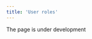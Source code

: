 ```yaml
---
title: 'User roles'
---
```

The page is under development

[//]: # (Количество Ролей, которые необходимо создать в системе, зависит от размера вашей организации, численности и разнообразия функциональных обязанностей сотрудников.)

[//]: # ()
[//]: # (Для руководителей организации удобно создать отдельную Роль, которая будет предусматривать наиболее обширные Права и доступ ко всем документам и инструментам анализа, что позволяет принимать обоснованные управленческие решения.)

[//]: # ()
[//]: # (Отдельные Роли могут быть предназначены для работы с поставщиками и/или заказчиками, соответствующей документацией, для управления производственными процессами, или просто для ввода данных.)

[//]: # ()
[//]: # (  )
[//]: # (![]&#40;images/User_roles_1.png&#41;)

[//]: # (*Рис. 1 Создание роли*)

[//]: # ()
[//]: # (Для создания роли в модуле **Администрирование** выберите вкладку **Политика безопасности**. Нажмите кнопку **Добавить** и в появившейся строке в соответствующем столбце введите: имя . Рекомендуем также сразу включить опцию .)

[//]: # ()
[//]: # (**Имя** - краткое наименование, которое даст представление о сути роли.)

[//]: # ()
[//]: # (**Код** - идентификатор роли в системе.)

[//]: # ()
[//]: # (**Показывать расширенное описание свойств во всплывающих подсказках** - при наведении на на свойство, кнопку, поле и т.д. во всплывающем окне будет отображено описание.)

[//]: # ()
[//]: # (**Открывать форму один раз** - при выборе в навигаторе уже открытой на рабочем столе формы пользователь перейдет на нее, дополнительное окно открыто не будет.)

[//]: # ()
[//]: # (**Отключить роль** - роль станет неактивной.)

[//]: # ()
[//]: # (Нажмите **Сохранить**.)

[//]: # ()
[//]: # (Созданная таким образом роль по умолчанию обладает максимальным количеством прав и доступов. Для разграничения функционала ролей необходимо [назначить Права]&#40;Role_permissions.md&#41; для каждой роли.)

[//]: # ()
[//]: # (Добавить роль можно также с помощью кнопки **Копировать**. В этом случае копируются также права, назначенные роли.)

  

  

  

  


